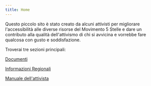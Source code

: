 ```yaml
---
title: Home
---
```

Questo piccolo sito è stato creato da alcuni attivisti per migliorare l'accessibilità alle diverse risorse del Movimento 5 Stelle e dare un contributo alla qualità dell'attivismo di chi si avvicina e vorrebbe fare qualcosa con gusto e soddisfazione.

Troverai tre sezioni principali:

[Documenti](documenti/index.md)

[Informazioni Regionali](regioni/index.md)

[Manuale dell'attivista](manuale-attivista/index.md)

